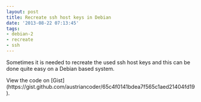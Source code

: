 ```yaml
---
layout: post
title: Recreate ssh host keys in Debian
date: '2013-08-22 07:13:45'
tags:
- debian-2
- recreate
- ssh
---
```



Sometimes it is needed to recreate the used ssh host keys and this can be done quite easy on a Debian based system.

<div class="oembed-gist"><script src="https://gist.github.com/austriancoder/65c4f0141bdea7f565c1aed21404fd19.js"></script><noscript>View the code on [Gist](https://gist.github.com/austriancoder/65c4f0141bdea7f565c1aed21404fd19).</noscript></div>
